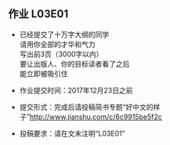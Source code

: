## 作业 L03E01

- 已经提交了十万字大纲的同学  
请用你全部的才华和气力  
写出前3页（3000字以内）  
要让出版人、你的目标读者看了之后  
能立即被吸引住

- 作业提交时间：2017年12月23日之前  

- 提交形式：完成后请投稿简书专题“好中文的样子”http://www.jianshu.com/c/6c9915be5f2c

- 投稿要求：请在文末注明“L03E01” 
